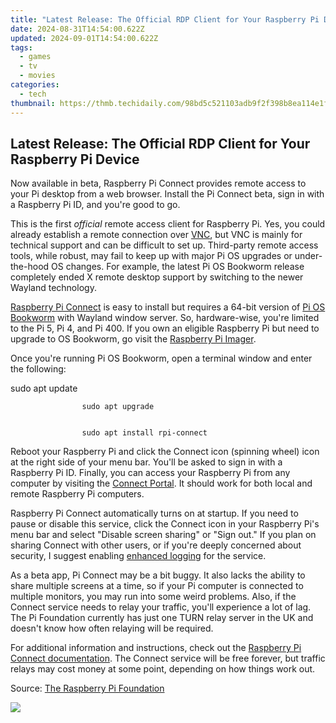 ```yaml
---
title: "Latest Release: The Official RDP Client for Your Raspberry Pi Device"
date: 2024-08-31T14:54:00.622Z
updated: 2024-09-01T14:54:00.622Z
tags:
  - games
  - tv
  - movies
categories:
  - tech
thumbnail: https://thmb.techidaily.com/98bd5c521103adb9f2f398b8ea114e1ff33040cece118b77c428c885565f6981.jpg
---
```


## Latest Release: The Official RDP Client for Your Raspberry Pi Device

Now available in beta, Raspberry Pi Connect provides remote access to your Pi desktop from a web browser. Install the Pi Connect beta, sign in with a Raspberry Pi ID, and you're good to go.

 This is the first _official_ remote access client for Raspberry Pi. Yes, you could already establish a remote connection over [VNC](https://www.raspberrypi.com/documentation/computers/remote-access.html#vnc), but VNC is mainly for technical support and can be difficult to set up. Third-party remote access tools, while robust, may fail to keep up with major Pi OS upgrades or under-the-hood OS changes. For example, the latest Pi OS Bookworm release completely ended X remote desktop support by switching to the newer Wayland technology.

[Raspberry Pi Connect](https://www.raspberrypi.com/software/connect/) is easy to install but requires a 64-bit version of [Pi OS Bookworm](https://some-tips.techidaily.com/2024-approved-the-experts-list-of-top-vector-stock-portals/) with Wayland window server. So, hardware-wise, you're limited to the Pi 5, Pi 4, and Pi 400\. If you own an eligible Raspberry Pi but need to upgrade to OS Bookworm, go visit the [Raspberry Pi Imager](https://www.raspberrypi.com/software/).

 Once you're running Pi OS Bookworm, open a terminal window and enter the following:

sudo apt update

    
                    sudo apt upgrade

    
                    sudo apt install rpi-connect

 Reboot your Raspberry Pi and click the Connect icon (spinning wheel) icon at the right side of your menu bar. You'll be asked to sign in with a Raspberry Pi ID. Finally, you can access your Raspberry Pi from any computer by visiting the [Connect Portal](https://connect.raspberrypi.com/sign-in). It should work for both local and remote Raspberry Pi computers.

 Raspberry Pi Connect automatically turns on at startup. If you need to pause or disable this service, click the Connect icon in your Raspberry Pi's menu bar and select "Disable screen sharing" or "Sign out." If you plan on sharing Connect with other users, or if you're deeply concerned about security, I suggest enabling [enhanced logging](https://www.raspberrypi.com/documentation/services/connect.html#enable-enhanced-logging) for the service.

 As a beta app, Pi Connect may be a bit buggy. It also lacks the ability to share multiple screens at a time, so if your Pi computer is connected to multiple monitors, you may run into some weird problems. Also, if the Connect service needs to relay your traffic, you'll experience a lot of lag. The Pi Foundation currently has just one TURN relay server in the UK and doesn't know how often relaying will be required.

 For additional information and instructions, check out the [Raspberry Pi Connect documentation](https://www.raspberrypi.com/documentation/services/connect.html). The Connect service will be free forever, but traffic relays may cost money at some point, depending on how things work out.

 Source: [The Raspberry Pi Foundation](https://www.raspberrypi.com/news/raspberry-pi-connect/)

<ins class="adsbygoogle"
     style="display:block"
     data-ad-format="autorelaxed"
     data-ad-client="ca-pub-7571918770474297"
     data-ad-slot="1223367746"></ins>



<ins class="adsbygoogle"
     style="display:block"
     data-ad-client="ca-pub-7571918770474297"
     data-ad-slot="8358498916"
     data-ad-format="auto"
     data-full-width-responsive="true"></ins>



<!-- affiliate ads begin -->
<a href="https://secure.2checkout.com/order/checkout.php?PRODS=19080710&QTY=1&AFFILIATE=108875&CART=1"><img src="https://smart-seo-tool.com/images/SmartSEOAuditorBox.png" border="0"></a>
<!-- affiliate ads end -->
